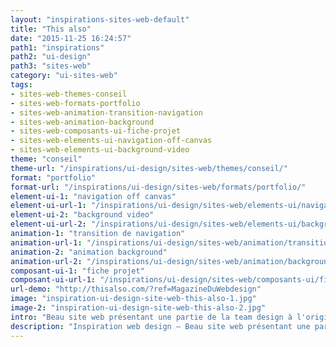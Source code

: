 ```yaml
---
layout: "inspirations-sites-web-default"
title: "This also"
date: "2015-11-25 16:24:57"
path1: "inspirations"
path2: "ui-design"
path3: "sites-web"
category: "ui-sites-web"
tags:
- sites-web-themes-conseil
- sites-web-formats-portfolio
- sites-web-animation-transition-navigation
- sites-web-animation-background
- sites-web-composants-ui-fiche-projet
- sites-web-elements-ui-navigation-off-canvas
- sites-web-elements-ui-background-video
theme: "conseil"
theme-url: "/inspirations/ui-design/sites-web/themes/conseil/"
format: "portfolio"
format-url: "/inspirations/ui-design/sites-web/formats/portfolio/"
element-ui-1: "navigation off canvas"
element-ui-url-1: "/inspirations/ui-design/sites-web/elements-ui/navigation-off-canvas/"
element-ui-2: "background video"
element-ui-url-2: "/inspirations/ui-design/sites-web/elements-ui/background-video/"
animation-1: "transition de navigation"
animation-url-1: "/inspirations/ui-design/sites-web/animation/transition-navigation/"
animation-2: "animation background"
animation-url-2: "/inspirations/ui-design/sites-web/animation/background/"
composant-ui-1: "fiche projet"
composant-ui-url-1: "/inspirations/ui-design/sites-web/composants-ui/fiche-projet/"
url-demo: "http://thisalso.com/?ref=MagazineDuWebdesign"
image: "inspiration-ui-design-site-web-this-also-1.jpg"
image-2: "inspiration-ui-design-site-web-this-also-2.jpg"
intro: "Beau site web présentant une partie de la team design à l'origine de la nouvelle identité Google. Belle réf."
description: "Inspiration web design – Beau site web présentant une partie de la team design à l'origine de la nouvelle identité Google. Belle réf."
---
```

